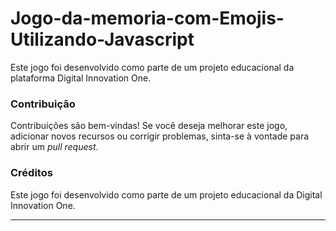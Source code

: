 # Jogo-da-memoria-com-Emojis-Utilizando-Javascript
Este jogo foi desenvolvido como parte de um projeto educacional da plataforma Digital Innovation One.

### Contribuição

Contribuições são bem-vindas! Se você deseja melhorar este jogo, adicionar novos recursos ou corrigir problemas, sinta-se à vontade para abrir um _pull request_.

### Créditos

Este jogo foi desenvolvido como parte de um projeto educacional da Digital Innovation One.

---
